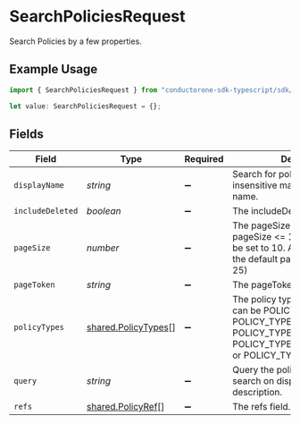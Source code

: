 # SearchPoliciesRequest

Search Policies by a few properties.

## Example Usage

```typescript
import { SearchPoliciesRequest } from "conductorone-sdk-typescript/sdk/models/shared";

let value: SearchPoliciesRequest = {};
```

## Fields

| Field                                                                                                                                                       | Type                                                                                                                                                        | Required                                                                                                                                                    | Description                                                                                                                                                 |
| ----------------------------------------------------------------------------------------------------------------------------------------------------------- | ----------------------------------------------------------------------------------------------------------------------------------------------------------- | ----------------------------------------------------------------------------------------------------------------------------------------------------------- | ----------------------------------------------------------------------------------------------------------------------------------------------------------- |
| `displayName`                                                                                                                                               | *string*                                                                                                                                                    | :heavy_minus_sign:                                                                                                                                          | Search for policies with a case insensitive match on the display name.                                                                                      |
| `includeDeleted`                                                                                                                                            | *boolean*                                                                                                                                                   | :heavy_minus_sign:                                                                                                                                          | The includeDeleted field.                                                                                                                                   |
| `pageSize`                                                                                                                                                  | *number*                                                                                                                                                    | :heavy_minus_sign:                                                                                                                                          | The pageSize where 0 <= pageSize <= 100. Values < 10 will be set to 10. A value of 0 returns the default page size (currently 25)                           |
| `pageToken`                                                                                                                                                 | *string*                                                                                                                                                    | :heavy_minus_sign:                                                                                                                                          | The pageToken field.                                                                                                                                        |
| `policyTypes`                                                                                                                                               | [shared.PolicyTypes](../../../sdk/models/shared/policytypes.md)[]                                                                                           | :heavy_minus_sign:                                                                                                                                          | The policy type to search on. This can be POLICY_TYPE_GRANT, POLICY_TYPE_REVOKE, POLICY_TYPE_CERTIFY, POLICY_TYPE_ACCESS_REQUEST, or POLICY_TYPE_PROVISION. |
| `query`                                                                                                                                                     | *string*                                                                                                                                                    | :heavy_minus_sign:                                                                                                                                          | Query the policies with a fuzzy search on display name and description.                                                                                     |
| `refs`                                                                                                                                                      | [shared.PolicyRef](../../../sdk/models/shared/policyref.md)[]                                                                                               | :heavy_minus_sign:                                                                                                                                          | The refs field.                                                                                                                                             |
